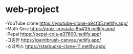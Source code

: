 # web-project
-YouTube clone
https://youtube-clone-a94f35.netlify.app/
<br>
-Math Quiz
https://quiz-crostata-8b41f5.netlify.app/
<br>
-Pepsi
https://pepsi-cola-a37600.netlify.app/
<br>
-그림판
https://paintbrush-canvas.netlify.app/
<br>
-스타벅스
https://starbucks-clone-11.netlify.app/
 
